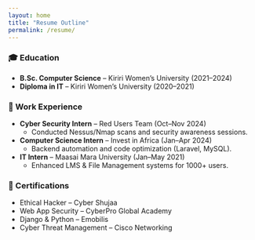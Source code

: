 ```yaml
---
layout: home
title: "Resume Outline"
permalink: /resume/
---
```


### 🎓 Education
- **B.Sc. Computer Science** – Kiriri Women’s University (2021–2024)  
- **Diploma in IT** – Kiriri Women’s University (2020–2021)

### 💼 Work Experience
- **Cyber Security Intern** – Red Users Team (Oct–Nov 2024)  
  - Conducted Nessus/Nmap scans and security awareness sessions.
- **Computer Science Intern** – Invest in Africa (Jan–Apr 2024)  
  - Backend automation and code optimization (Laravel, MySQL).
- **IT Intern** – Maasai Mara University (Jan–May 2021)  
  - Enhanced LMS & File Management systems for 1000+ users.

### 🧾 Certifications
- Ethical Hacker – Cyber Shujaa  
- Web App Security – CyberPro Global Academy  
- Django & Python – Emobilis  
- Cyber Threat Management – Cisco Networking
